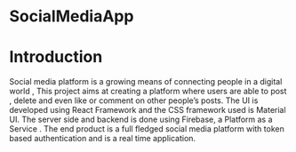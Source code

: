 # SocialMediaApp

# Introduction
Social media platform is a growing means of connecting people in a digital
world , This project aims at creating a platform where users are able to post , delete
and even like or comment on other people’s posts. The UI is developed using React
Framework and the CSS framework used is Material UI. The server side and
backend is done using Firebase, a Platform as a Service . The end product is a full
fledged social media platform with token based authentication and is a real time
application.
